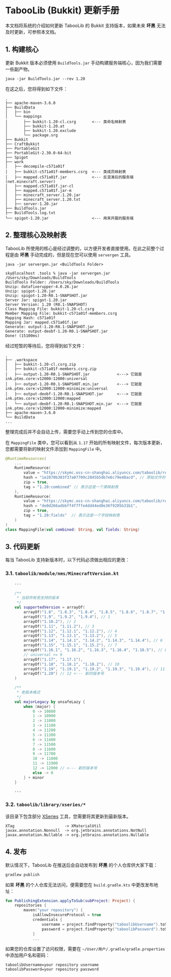 # TabooLib (Bukkit) 更新手册

本文档将系统的介绍如何更新 TabooLib 的 Bukkit 支持版本，如果未来 **坏黑** 无法及时更新，可参照本文档。

## 1. 构建核心

更新 Bukkit 版本必须使用 `BuildTools.jar` 手动构建服务端核心，因为我们需要一些副产物。

```
java -jar BuildTools.jar --rev 1.20
```

在这之后，您将得到如下文件：

```
.
├── apache-maven-3.6.0
├── BuildData
│   ├── bin
│   └── mappings
│       ├── bukkit-1.20-cl.csrg       <--- 类命名映射表
│       ├── bukkit-1.20.at
│       ├── bukkit-1.20.exclude
│       └── package.srg
├── Bukkit
├── CraftBukkit
├── PortableGit
├── PortableGit-2.30.0-64-bit
├── Spigot
├── work
│   ├── decompile-c571a01f
│   ├── bukkit-c571a01f-members.csrg  <--- 类成员映射表
│   ├── mapped.c571a01f.jar           <--- 反混淆后的服务端 (net.minecraft.server)
│   ├── mapped.c571a01f.jar-cl
│   ├── mapped.c571a01f.jar-m
│   ├── minecraft_server.1.20.jar
│   ├── minecraft_server.1.20.txt
│   ├── server-1.20.jar
├── BuildTools.jar
├── BuildTools.log.txt
└── spigot-1.20.jar                   <--- 用来开服的服务端
```

## 2. 整理核心及映射表

TabooLib 所使用的核心是经过调整的，以方便开发者直接使用。在此之前整个过程是由 **坏黑** 手动完成的，但是现在您可以使用 `servergen` 工具。

```
java -jar servergen.jar <BuildTools Folder>
```

```
sky@localhost .tools % java -jar servergen.jar /Users/sky/Downloads/BuildTools
BuildTools Folder: /Users/sky/Downloads/BuildTools
Unzip: datafixerupper-4.0.26.jar
Unzip: spigot-1.20.jar
Unzip: spigot-1.20-R0.1-SNAPSHOT.jar
Server Jar: spigot-1.20.jar
Server Version: 1.20 (R0.1-SNAPSHOT)
Class Mapping File: bukkit-1.20-cl.csrg
Member Mapping File: bukkit-c571a01f-members.csrg
Mapping Hash: c571a01f
Mapping Jar: mapped.c571a01f.jar
Generate: output-1.20-R0.1-SNAPSHOT.jar
Generate: output-deobf-1.20-R0.1-SNAPSHOT.jar
Done! (15100ms)
```

经过短暂的等待后，您将得到如下文件：

```
.
├── .workspace
│   ├── bukkit-1.20-cl.csrg.zip
│   ├── bukkit-c571a01f-members.csrg.zip
│   ├── output-1.20-R0.1-SNAPSHOT.jar            <---> 它就是 ink.ptms.core:v12000:12000:universal
│   ├── output-1.20-R0.1-SNAPSHOT.min.jar        <---> 它就是 ink.ptms.core:v12000:12000-minimize:universal
│   ├── output-deobf-1.20-R0.1-SNAPSHOT.jar      <---> 它就是 ink.ptms.core:v12000:12000:mapped
│   └── output-deobf-1.20-R0.1-SNAPSHOT.min.jar  <---> 它就是 ink.ptms.core:v12000:12000-minimize:mapped 
├── apache-maven-3.6.0
└── BuildData
...
```

整理完成后并不会自动上传，需要您手动上传到您的仓库中。

在 `MappingFile` 类中，您可以看到从 `1.17` 开始的所有映射文件，每次版本更新，您都需要将新的映射文件添加到 `MappingFile` 中。

```kotlin
@RuntimeResources(
    ...
    RuntimeResource(
        value = "https://skymc.oss-cn-shanghai.aliyuncs.com/taboolib/resources/bukkit-1.20-cl.csrg", // 如果你的文件有 .zip 后缀，写到这里时要摘掉
        hash = "1e2870b303f37a07709c2045b5db7e6c79e48acd", // 原始文件的 SHA1 值（压缩前的）
        zip = true,
        tag = "1.20:combined" // 表示这是一个类映射表
    ),
    RuntimeResource(
        value = "https://skymc.oss-cn-shanghai.aliyuncs.com/taboolib/resources/bukkit-c571a01f-members.csrg",
        hash = "de0d266adbbff4f7ffe4dd44ed0e36f9205b31b1",
        zip = true,
        tag = "1.20:fields"  // 表示这是一个字段映射表
    )
)
class MappingFile(val combined: String, val fields: String)
```

## 3. 代码更新

每当 TabooLib 支持新版本时，以下代码必须做出相应的更改：

### 3.1. `taboolib/module/nms/MinecraftVersion.kt`

```kotlin
    ···

    /**
     * 当前所有受支持的版本
     */
    val supportedVersion = arrayOf(
        arrayOf("1.8", "1.8.3", "1.8.4", "1.8.5", "1.8.6", "1.8.7", "1.8.8", "1.8.9"), // 0
        arrayOf("1.9", "1.9.2", "1.9.4"), // 1
        arrayOf("1.10.2"), // 2
        arrayOf("1.11", "1.11.2"), // 3
        arrayOf("1.12", "1.12.1", "1.12.2"), // 4
        arrayOf("1.13", "1.13.1", "1.13.2"), // 5
        arrayOf("1.14", "1.14.1", "1.14.2", "1.14.3", "1.14.4"), // 6
        arrayOf("1.15", "1.15.1", "1.15.2"), // 7
        arrayOf("1.16.1", "1.16.2", "1.16.3", "1.16.4", "1.16.5"), // 8
        // universal >= 9
        arrayOf("1.17", "1.17.1"),
        arrayOf("1.18", "1.18.1", "1.18.2"), // 10
        arrayOf("1.19", "1.19.1", "1.19.2", "1.19.3", "1.19.4"), // 11
        arrayOf("1.20") // 12 <--- 新的版本号
    )

    /**
     * 老版本格式
     */
    val majorLegacy by unsafeLazy {
        when (major) {
            0 -> 10800
            1 -> 10900
            2 -> 11000
            3 -> 11100
            4 -> 11200
            5 -> 11300
            6 -> 11400
            7 -> 11500
            8 -> 11600
            9 -> 11700
            10 -> 11800
            11 -> 11900
            12 -> 12000 // <--- 新的版本号
            else -> 0
        } + minor
    }

    ···
```

### 3.2. `taboolib/library/xseries/*`

该目录下包含部分 [XSeries](https://github.com/CryptoMorin/XSeries) 工具，您需要将其更新到最新版本。

```
XTag                      -> XMaterialUtil
javax.annotation.Nonnull  -> org.jetbrains.annotations.NotNull
javax.annotation.Nullable -> org.jetbrains.annotations.Nullable
```

## 4. 发布

默认情况下，TabooLib 在推送后会自动发布到 **坏黑** 的个人仓库供大家下载：

```
gradlew publish
```

如果 **坏黑** 的个人仓库无法访问，便需要您在 `build.gradle.kts` 中更改发布地址：

```kotlin
fun PublishingExtension.applyToSub(subProject: Project) {
    repositories {
        maven("your repository") {
            isAllowInsecureProtocol = true
            credentials {
                username = project.findProperty("taboolibUsername").toString()
                password = project.findProperty("taboolibPassword").toString()
            }
            ...
```

如果您的仓库设置了访问权限，需要在 `~/User/用户/.gradle/gradle.properties` 中添加用户名和密码：

```
taboolibUsername=your repository username
taboolibPassword=your repository password
```
